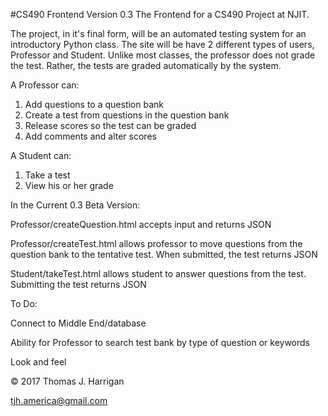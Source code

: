 #CS490 Frontend
Version 0.3
The Frontend for a CS490 Project at NJIT.

The project, in it's final form, will be an automated testing system for an introductory Python class. The site will be have 2 different types of users, Professor and Student. Unlike most classes, the professor does not grade the test. Rather, the tests are graded automatically by the system.

A Professor can:

1. Add questions to a question bank
2. Create a test from questions in the question bank
3. Release scores so the test can be graded
4. Add comments and alter scores

A Student can:

1. Take a test
2. View his or her grade

In the Current 0.3 Beta Version:

Professor/createQuestion.html accepts input and returns JSON

Professor/createTest.html allows professor to move questions from the question bank to the tentative test. When submitted, the test returns JSON

Student/takeTest.html allows student to answer questions from the test. Submitting the test returns JSON

To Do:

Connect to Middle End/database


Ability for Professor to search test bank by type of question or keywords

Look and feel

© 2017 Thomas J. Harrigan

tjh.america@gmail.com
